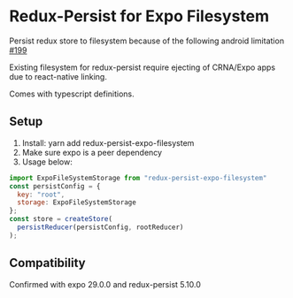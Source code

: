 # Redux-Persist for Expo Filesystem

Persist redux store to filesystem because of the following android limitation [#199](https://github.com/rt2zz/redux-persist/issues/199)

Existing filesystem for redux-persist require ejecting of CRNA/Expo apps due to react-native linking.

Comes with typescript definitions.

## Setup

1. Install: yarn add redux-persist-expo-filesystem
1. Make sure expo is a peer dependency
1. Usage below:

```javascript
import ExpoFileSystemStorage from "redux-persist-expo-filesystem"
const persistConfig = {
  key: "root",
  storage: ExpoFileSystemStorage
};
const store = createStore(
  persistReducer(persistConfig, rootReducer)
);
```

## Compatibility

Confirmed with expo 29.0.0 and redux-persist 5.10.0
